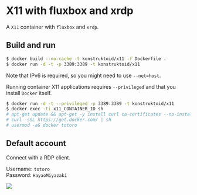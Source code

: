 # X11 with fluxbox and xrdp

A `X11` container with `fluxbox` and `xrdp`.

## Build and run

```sh
$ docker build --no-cache -t konstruktoid/x11 -f Dockerfile .
$ docker run -d -t -p 3389:3389 -t konstruktoid/x11
```

Note that IPv6 is required, so you might need to use `--net=host`.

Running container X11 applications requires `--privileged` and that you install `Docker` itself.

```sh
$ docker run -d -t --privileged -p 3389:3389 -t konstruktoid/x11
$ docker exec -ti x11_CONTAINER_ID sh
# apt-get update && apt-get -y install curl ca-certificates --no-install-recommends
# curl -sSL https://get.docker.com/ | sh
# usermod -aG docker totoro
```

## Default account

Connect with a RDP client.

Username: `totoro`  
Password: `HayaoMiyazaki`  

![](https://raw.githubusercontent.com/konstruktoid/X11_Build/master/coreos-X11.png)

